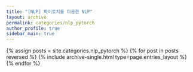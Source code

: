 ```yaml
---
title: "[NLP] 파이토치를 이용한 NLP"
layout: archive
permalink: categories/nlp_pytorch
author_profile: true
sidebar_main: true
---
```



{% assign posts = site.categories.nlp_pytorch %}
{% for post in posts reversed %} {% include archive-single.html type=page.entries_layout %} {% endfor %}
